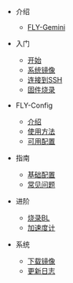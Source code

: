 * 介绍
 
  * [FLY-Gemini](/board/fly_gemini/)

* 入门
  * [开始](README)
  * [系统镜像](/introduction/system.md)
  * [连接到SSH](/introduction/conntossh.md)
  * [固件烧录](/introduction/firmware.md)

* FLY-Config
  * [介绍](/fly_config/README)
  * [使用方法](/fly_config/Instructions.md)
  * [可用配置](/fly_config/configuration.md)

* 指南
  * [基础配置](/guide/configs.md)
  * [常见问题](/guide/what.md)

* 进阶
  * [烧录BL](/advanced/flashbl.md)
  * [加速度计](/advanced/Accelerometer.md)

* 系统
  * [下载镜像](/introduction/downloadimg.md)
  * [更新日志](/introduction/systemupdatelog.md)
